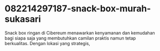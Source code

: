 # 082214297187-snack-box-murah-sukasari
Snack box ringan di Cibereum menawarkan kenyamanan dan kemudahan bagi siapa saja yang membutuhkan camilan praktis namun tetap berkualitas. Dengan lokasi yang strategis, 
